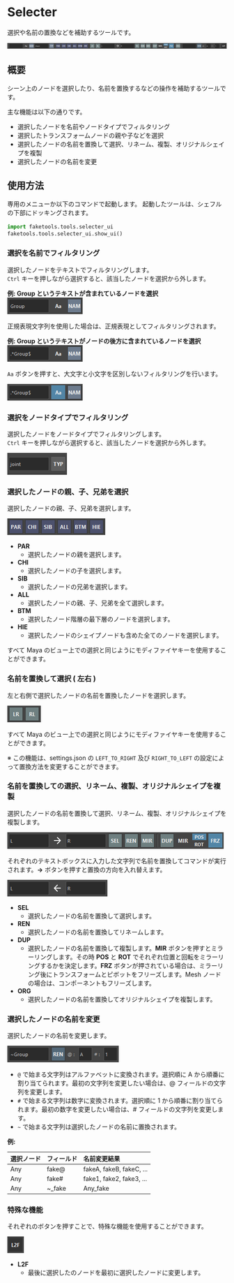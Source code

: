 # Selecter

選択や名前の置換などを補助するツールです。

![image001](images/selecter/image001.png)


## 概要

シーン上のノードを選択したり、名前を置換するなどの操作を補助するツールです。

主な機能は以下の通りです。

- 選択したノードを名前やノードタイプでフィルタリング
- 選択したトランスフォームノードの親や子などを選択
- 選択したノードの名前を置換して選択、リネーム、複製、オリジナルシェイプを複製
- 選択したノードの名前を変更

## 使用方法

専用のメニューか以下のコマンドで起動します。
起動したツールは、シェフルの下部にドッキングされます。

```python
import faketools.tools.selecter_ui
faketools.tools.selecter_ui.show_ui()
```

### 選択を名前でフィルタリング

選択したノードをテキストでフィルタリングします。  
`Ctrl` キーを押しながら選択すると、該当したノードを選択から外します。

**例: Group というテキストが含まれているノードを選択**  
![image002](images/selecter/image002.png)

正規表現文字列を使用した場合は、正規表現としてフィルタリングされます。

**例: Group というテキストがノードの後方に含まれているノードを選択**  
![image012](images/selecter/image012.png)

`Aa` ボタンを押すと、大文字と小文字を区別しないフィルタリングを行います。

![image013](images/selecter/image013.png)



### 選択をノードタイプでフィルタリング

選択したノードをノードタイプでフィルタリングします。  
`Ctrl` キーを押しながら選択すると、該当したノードを選択から外します。

![image003](images/selecter/image003.png)

### 選択したノードの親、子、兄弟を選択

選択したノードの親、子、兄弟を選択します。

![image004](images/selecter/image004.png)

- **PAR**
  - 選択したノードの親を選択します。
- **CHI**
  - 選択したノードの子を選択します。
- **SIB**
  - 選択したノードの兄弟を選択します。
- **ALL**
  - 選択したノードの親、子、兄弟を全て選択します。
- **BTM**
  - 選択したノード階層の最下層のノードを選択します。
- **HIE**
  - 選択したノードのシェイプノードも含めた全てのノードを選択します。

すべて Maya のビュー上での選択と同じようにモディファイヤキーを使用することができます。

### 名前を置換して選択 ( 左右 )

左と右側で選択したノードの名前を置換したノードを選択します。

![image009](images/selecter/image009.png)

すべて Maya のビュー上での選択と同じようにモディファイヤキーを使用することができます。

※ この機能は、settings.json の `LEFT_TO_RIGHT` 及び `RIGHT_TO_LEFT` の設定によって置換方法を変更することができます。

### 名前を置換しての選択、リネーム、複製、オリジナルシェイプを複製

選択したノードの名前を置換して選択、リネーム、複製、オリジナルシェイプを複製します。

![image005](images/selecter/image005.png)

それぞれのテキストボックスに入力した文字列で名前を置換してコマンドが実行されます。**→** ボタンを押すと置換の方向を入れ替えます。

![image0011](images/selecter/image011.png)

- **SEL**
  - 選択したノードの名前を置換して選択します。
- **REN**
  - 選択したノードの名前を置換してリネームします。
- **DUP**
  - 選択したノードの名前を置換して複製します。**MIR** ボタンを押すとミラーリングします。その時 **POS** と **ROT** でそれぞれ位置と回転をミラーリングするかを決定します。**FRZ** ボタンが押されている場合は、ミラーリング後にトランスフォームとピボットをフリーズします。Mesh ノードの場合は、コンポーネントもフリーズします。
- **ORG**
  - 選択したノードの名前を置換してオリジナルシェイプを複製します。

### 選択したノードの名前を変更

選択したノードの名前を変更します。

![image006](images/selecter/image006.png)

- `@` で始まる文字列はアルファベットに変換されます。選択順に A から順番に割り当てられます。最初の文字列を変更したい場合は、@ フィールドの文字列を変更します。
- `#` で始まる文字列は数字に変換されます。選択順に 1 から順番に割り当てられます。最初の数字を変更したい場合は、# フィールドの文字列を変更します。
- `~` で始まる文字列は選択したノードの名前に置換されます。

**例:**

| 選択ノード | フィールド | 名前変更結果 |
|:---|:---| :---|
| Any | fake@ | fakeA, fakeB, fakeC, ... |
| Any | fake# | fake1, fake2, fake3, ... |
| Any | ~_fake | Any_fake |




### 特殊な機能

それぞれのボタンを押すことで、特殊な機能を使用することができます。

![image007](images/selecter/image007.png)

- **L2F**
  - 最後に選択したのノードを最初に選択したノードに変更します。











